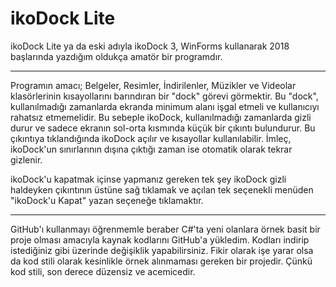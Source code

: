 # ikoDock Lite


ikoDock Lite ya da eski adıyla ikoDock 3, WinForms kullanarak 2018 başlarında yazdığım oldukça amatör bir programdır.


***
Programın amacı; Belgeler, Resimler, İndirilenler, Müzikler ve Videolar klasörlerinin kısayollarını barındıran bir "dock" görevi görmektir.
Bu "dock", kullanılmadığı zamanlarda ekranda minimum alanı işgal etmeli ve kullanıcıyı rahatsız etmemelidir. Bu sebeple ikoDock,
kullanılmadığı zamanlarda gizli durur ve sadece ekranın sol-orta kısmında küçük bir çıkıntı bulundurur. Bu çıkıntıya tıklandığında
ikoDock açılır ve kısayollar kullanılabilir. İmleç, ikoDock'un sınırlarının dışına çıktığı zaman ise otomatik olarak tekrar gizlenir.


ikoDock'u kapatmak içinse yapmanız gereken tek şey ikoDock gizli haldeyken çıkıntının üstüne sağ tıklamak ve açılan tek seçenekli menüden 
"ikoDock'u Kapat" yazan seçeneğe tıklamaktır.


***
GitHub'ı kullanmayı öğrenmemle beraber C#'ta yeni olanlara örnek basit bir proje olması amacıyla kaynak kodlarını GitHub'a yükledim. 
Kodları indirip istediğiniz gibi üzerinde değişiklik yapabilirsiniz. Fikir olarak işe yarar olsa da kod stili olarak kesinlikle 
örnek alınmaması gereken bir projedir. Çünkü kod stili, son derece düzensiz ve acemicedir.

